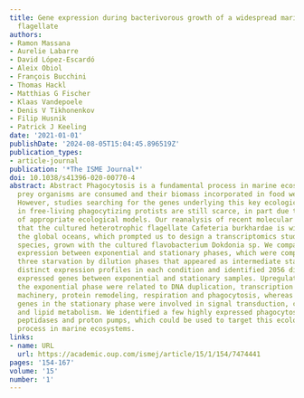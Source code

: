 ```yaml
---
title: Gene expression during bacterivorous growth of a widespread marine heterotrophic
  flagellate
authors:
- Ramon Massana
- Aurelie Labarre
- David López-Escardó
- Aleix Obiol
- François Bucchini
- Thomas Hackl
- Matthias G Fischer
- Klaas Vandepoele
- Denis V Tikhonenkov
- Filip Husnik
- Patrick J Keeling
date: '2021-01-01'
publishDate: '2024-08-05T15:04:45.896519Z'
publication_types:
- article-journal
publication: '*The ISME Journal*'
doi: 10.1038/s41396-020-00770-4
abstract: Abstract Phagocytosis is a fundamental process in marine ecosystems by which
  prey organisms are consumed and their biomass incorporated in food webs or remineralized.
  However, studies searching for the genes underlying this key ecological process
  in free-living phagocytizing protists are still scarce, in part due to the lack
  of appropriate ecological models. Our reanalysis of recent molecular datasets revealed
  that the cultured heterotrophic flagellate Cafeteria burkhardae is widespread in
  the global oceans, which prompted us to design a transcriptomics study with this
  species, grown with the cultured flavobacterium Dokdonia sp. We compared the gene
  expression between exponential and stationary phases, which were complemented with
  three starvation by dilution phases that appeared as intermediate states. We found
  distinct expression profiles in each condition and identified 2056 differentially
  expressed genes between exponential and stationary samples. Upregulated genes at
  the exponential phase were related to DNA duplication, transcription and translational
  machinery, protein remodeling, respiration and phagocytosis, whereas upregulated
  genes in the stationary phase were involved in signal transduction, cell adhesion,
  and lipid metabolism. We identified a few highly expressed phagocytosis genes, like
  peptidases and proton pumps, which could be used to target this ecologically relevant
  process in marine ecosystems.
links:
- name: URL
  url: https://academic.oup.com/ismej/article/15/1/154/7474441
pages: '154-167'
volume: '15'
number: '1'
---
```

